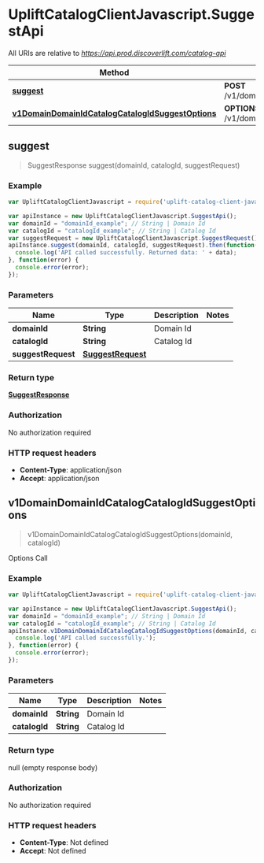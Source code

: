 # UpliftCatalogClientJavascript.SuggestApi

All URIs are relative to *https://api.prod.discoverlift.com/catalog-api*

Method | HTTP request | Description
------------- | ------------- | -------------
[**suggest**](SuggestApi.md#suggest) | **POST** /v1/domain/{domainId}/catalog/{catalogId}/suggest | 
[**v1DomainDomainIdCatalogCatalogIdSuggestOptions**](SuggestApi.md#v1DomainDomainIdCatalogCatalogIdSuggestOptions) | **OPTIONS** /v1/domain/{domainId}/catalog/{catalogId}/suggest | Options Call



## suggest

> SuggestResponse suggest(domainId, catalogId, suggestRequest)



### Example

```javascript
var UpliftCatalogClientJavascript = require('uplift-catalog-client-javascript');

var apiInstance = new UpliftCatalogClientJavascript.SuggestApi();
var domainId = "domainId_example"; // String | Domain Id
var catalogId = "catalogId_example"; // String | Catalog Id
var suggestRequest = new UpliftCatalogClientJavascript.SuggestRequest(); // SuggestRequest | 
apiInstance.suggest(domainId, catalogId, suggestRequest).then(function(data) {
  console.log('API called successfully. Returned data: ' + data);
}, function(error) {
  console.error(error);
});

```

### Parameters



Name | Type | Description  | Notes
------------- | ------------- | ------------- | -------------
 **domainId** | **String**| Domain Id | 
 **catalogId** | **String**| Catalog Id | 
 **suggestRequest** | [**SuggestRequest**](SuggestRequest.md)|  | 

### Return type

[**SuggestResponse**](SuggestResponse.md)

### Authorization

No authorization required

### HTTP request headers

- **Content-Type**: application/json
- **Accept**: application/json


## v1DomainDomainIdCatalogCatalogIdSuggestOptions

> v1DomainDomainIdCatalogCatalogIdSuggestOptions(domainId, catalogId)

Options Call

### Example

```javascript
var UpliftCatalogClientJavascript = require('uplift-catalog-client-javascript');

var apiInstance = new UpliftCatalogClientJavascript.SuggestApi();
var domainId = "domainId_example"; // String | Domain Id
var catalogId = "catalogId_example"; // String | Catalog Id
apiInstance.v1DomainDomainIdCatalogCatalogIdSuggestOptions(domainId, catalogId).then(function() {
  console.log('API called successfully.');
}, function(error) {
  console.error(error);
});

```

### Parameters



Name | Type | Description  | Notes
------------- | ------------- | ------------- | -------------
 **domainId** | **String**| Domain Id | 
 **catalogId** | **String**| Catalog Id | 

### Return type

null (empty response body)

### Authorization

No authorization required

### HTTP request headers

- **Content-Type**: Not defined
- **Accept**: Not defined

